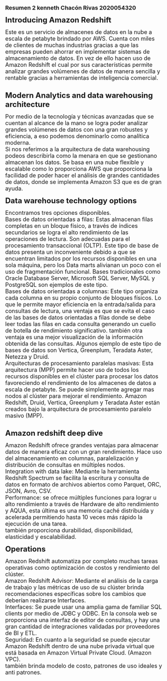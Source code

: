 
<font size="4">**Resumen 2				kenneth Chacón Rivas 2020054320**</font>



<font size="5"> **Introducing Amazon Redshift** </font>
<html>
		<font size="4">Este es un servicio de almacenes de datos en la nube a escala de petabyte brindado por AWS. Cuenta con miles de clientes de muchas industrias gracias a que las empresas pueden ahorrar en implementar sistemas de almacenamiento de datos. En vez de ello hacen uso de Amazon Redshift el cual por sus características permite analizar grandes volúmenes de datos de manera sencilla y rentable gracias a herramientas de inteligencia comercial.</font><br>
</html> 
<br>

<font size="5"> **Modern Analytics and data warehousing architecture** </font>
<html>
		<font size="4">Por medio de la tecnología y técnicas avanzadas que se cuentan al alcance de la mano se logra poder analizar grandes volúmenes de datos con una gran robustes y eficiencia, a eso podemos denominarlo como analítica moderna.<br> Si nos referimos a la arquitectura de data warehousing podeos describirla como la menara en que se gestionano almacenan los datos. Se basa en una nube flexible y escalable como lo proporciona AWS que proporciona la facilidad de poder hacer el análisis de grandes cantidades de datos, donde se implementa Amazon S3 que es de gran ayuda.</font>
	
</html>
<br>

<font size="5"> **Data warehouse technology options** </font>
<html>
		<font size="4">Encontramos tres opciones disponibles.<br>Bases de datos orientadas a filas: Estas almacenan filas completas en un bloque físico, a través de índices secundarios se logra el alto rendimiento de las operaciones de lectura. Son adecuadas para el procesamiento transaccional (OLTP). Este tipo de base de datos presenta un inconveniente debido a que se encuentran limitados por los recursos disponibles en una sola máquina, pero los Data marts alivianan un poco con el uso de fragmentación funcional. Bases tradicionales como Oracle Database Server, Microsoft SQL Server, MySQL y PostgreSQL son ejemplos de este tipo.
        <br> Bases de datos orientadas a columnas: Este tipo organiza cada columna en su propio conjunto de bloques físicos. Lo que le permite mayor eficiencia en la entrada/salida para consultas de lectura, una ventaja es que se evita el caso de las bases de datos orientadas a filas donde se debe leer todas las filas en cada consulta generando un cuello de botella de rendimiento significativo. también otra ventaja es una mejor visualización de la información obtenida de las consultas. Algunos ejemplo de este tipo de bases de datos son Vertica, Greenplum, Teradata Aster, Netezza y Druid.<br> Arquitecturas de procesamiento paralelas masivas: Esta arquitectura (MPP) permite hacer uso de todos los  recursos disponibles en el clúster para procesar los datos favoreciendo el rendimiento de los almacenes de datos a escala de petabyte. Se puede simplemente agregar mas nodos al clúster para mejorar el rendimiento. Amazon Redshift, Druid, Vertica, Greenplum y Teradata Aster están creados bajo la arquitectura de procesamiento paralelo masivo (MPP).
</font><br>
</html>
<br>

<font size="5"> **Amazon redshift deep dive** </font>
<html>
		<font size="4">Amazon Redshift ofrece grandes ventajas para almacenar datos de manera eficaz con un gran rendimiento. Hace uso del almacenamiento en columnas, paralelización y distribución de consultas en múltiples nodos.<br> Integration with data lake: Mediante la herramienta Redshift Spectrum se facilita la escritura y consulta de datos en formato de archivos abiertos como Parquet, ORC, JSON, Avro, CSV.<br> Performance: se ofrece múltiples funciones para lograr u alto rendimiento a través de Hardware de alto rendimiento y AQUA, esta última es una memoria caché distribuida y acelerada permitiendo hasta 10 veces más rápido la ejecución de una tarea.<br> también proporciona durabilidad, disponibilidad, elasticidad y escalabilidad.</font>
	
</html>
<br>

<font size="5"> **Operations** </font>
<html>
		<font size="4">Amazon Redshift automatiza por completo muchas tareas operativas como optimización de costos y rendimiento del clúster.<br> Amazon Redshift Advisor: Mediante el análisis de la carga de trabajo y las métricas de uso de su clúster brinda recomendaciones específicas sobre los cambios que deberían realizarse Interfaces.<br> Interfaces: Se puede usar una amplia gama de
        familiar SQL clients por medio de JDBC y ODBC. En la consola web se proporciona una interfaz de editor de consultas, y hay una gran cantidad de integraciones validadas por proveedores de BI y ETL.<br> Seguridad: En cuanto a la seguridad se puede ejecutar Amazon Redshift dentro de una nube privada virtual que está basada en Amazon Virtual Private Cloud. (Amazon VPC).<br> también brinda modelo de costo, patrones de uso ideales y anti patrones.
</font><br>
</html>
<br>

